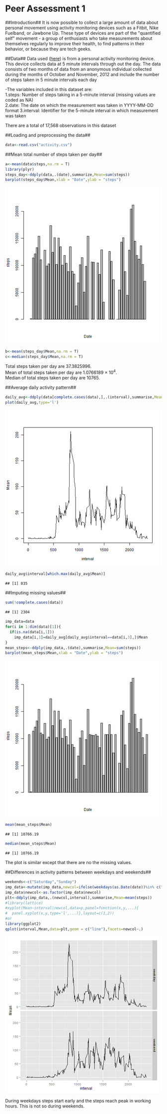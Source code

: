 Peer Assessment 1
=================


##Introduction##
It is now possible to collect a large amount of data about personal movement using activity monitoring devices such as a Fitbit, Nike Fuelband, or Jawbone Up. These type of devices are part of the "quantified self" movement - a group of enthusiasts who take measurements about themselves regularly to improve their health, to find patterns in their behavior, or because they are tech geeks.

##Data##
Data used ([here](https://d396qusza40orc.cloudfront.net/repdata%2Fdata%2Factivity.zip)) is from a personal activity monitoring device. This device collects data at 5 minute intervals through out the day. The data consists of two months of data from an anonymous individual collected during the months of October and November, 2012 and include the number of steps taken in 5 minute intervals each day

  -The variables included in this dataset are:  
      1.steps: Number of steps taking in a 5-minute interval (missing values are coded as NA)  
      2.date: The date on which the measurement was taken in YYYY-MM-DD format
      3.interval: Identifier for the 5-minute interval in which measurement was taken

There are a total of 17,568 observations in this dataset

##Loading and preprocessing the data##

```r
data<-read.csv("activity.csv")
```
##Mean total number of steps taken per day##

```r
a<-mean(data$steps,na.rm = T)
library(plyr)
steps_day<-ddply(data,.(date),summarize,Mean=sum(steps))
barplot(steps_day$Mean,xlab = "Date",ylab = "steps")
```

![plot of chunk unnamed-chunk-1](figure/unnamed-chunk-1-1.png) 

```r
b<-mean(steps_day$Mean,na.rm = T)
c<-median(steps_day$Mean,na.rm = T)
```

Total steps taken per day are 37.3825996.  
Mean of total steps taken per day are 1.0766189 &times; 10<sup>4</sup>.  
Median of total steps taken per day are 10765.  

##Average daily activity pattern##

```r
daily_avg<-ddply(data[complete.cases(data),],.(interval),summarise,Mean=mean(steps))
plot(daily_avg,type='l')
```

![plot of chunk unnamed-chunk-2](figure/unnamed-chunk-2-1.png) 

```r
daily_avg$interval[which.max(daily_avg$Mean)]
```

```
## [1] 835
```

##Imputing missing values##

```r
sum(!complete.cases(data))
```

```
## [1] 2304
```

```r
imp_data=data
for(i in 1:dim(data)[1]){
  if(is.na(data[i,1]))
    imp_data[i,1]=daily_avg[daily_avg$interval==data[i,3],]$Mean
}
mean_steps<-ddply(imp_data,.(date),summarise,Mean=sum(steps))
barplot(mean_steps$Mean,xlab = "Date",ylab = "steps")
```

![plot of chunk unnamed-chunk-3](figure/unnamed-chunk-3-1.png) 

```r
mean(mean_steps$Mean)
```

```
## [1] 10766.19
```

```r
median(mean_steps$Mean)
```

```
## [1] 10766.19
```
The plot is similar except that there are no the missing values.


##Differences in activity patterns between weekdays and weekends##

```r
weekends<-c("Saturday","Sunday")
imp_data<-mutate(imp_data,newcol=ifelse(weekdays(as.Date(date))%in% c("Saturday","Sunday"),"weekend","weekday"))
imp_data$newcol<-as.factor(imp_data$newcol)
plt<-ddply(imp_data,.(newcol,interval),summarise,Mean=mean(steps))
#library(lattice)
#xyplot(Mean~interval|newcol,data=p,panel=function(x,y,...){
#  panel.xyplot(x,y,type='l',...)},layout=c(1,2))
#or
library(ggplot2)
qplot(interval,Mean,data=plt,geom = c("line"),facets=newcol~.)
```

![plot of chunk unnamed-chunk-4](figure/unnamed-chunk-4-1.png) 

During weekdays steps start early and the steps reach peak in working hours. This is not so during weekends.  

